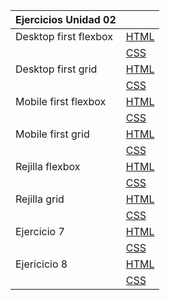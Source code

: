 | Ejercicios Unidad 02 |                                                           |
| ------ | ----------------------------------------------------------|
|Desktop first flexbox|   [HTML](04-desktop-first-flexbox/ejercicio/04-desktop-first-flexbox-test.html)|
||[CSS](04-desktop-first-flexbox/ejercicio/04-desktop-first-flexbox-test.css) |
|Desktop first grid|   [HTML](04-desktop-first-grid-layout/ejercicio/04-desktop-first-grid-layout-test.html)|
||[CSS](04-desktop-first-grid-layout/ejercicio/04-desktop-first-grid-layout.css) |
|Mobile first flexbox|   [HTML](05-mobile-first-flexbox/ejercicio/05-mobile-first-flexbox-test.html)|
||[CSS](05-mobile-first-flexbox/ejercicio/05-mobile-first-flexbox.css) |
|Mobile first grid|   [HTML](05-mobile-first-grid-layout/ejercicio/05-mobile-first-grid-layout-test.html)|
||[CSS](05-mobile-first-grid-layout/ejercicio/05-mobile-first-grid-layout.css) |
|Rejilla flexbox|   [HTML](06-rejilla-flexbox/ejercicio/06-rejilla-flexbox-test.html)|
||[CSS](06-rejilla-flexbox/ejercicio/06-rejilla-flexbox.css) |
|Rejilla grid|   [HTML](06-rejilla-grid-layout/ejercicio/06-rejilla-grid-layout.html)|
||[CSS](06-rejilla-grid-layout/ejercicio/06-rejilla-grid-layout.css) |
|Ejercicio 7|   [HTML](07-unidad1/ejercicio/Ejercicio%207.html)|
||[CSS](07-unidad1/ejercicio/Ejercicio%207.css) |
|Ejericicio 8|   [HTML](08-grid-final/ejercicio/layout8.html)|
||[CSS](08-grid-final/ejercicio/layout8.css) |
